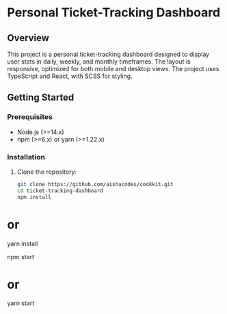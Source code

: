 # Personal Ticket-Tracking Dashboard

## Overview

This project is a personal ticket-tracking dashboard designed to display user stats in daily, weekly, and monthly timeframes. The layout is responsive, optimized for both mobile and desktop views. The project uses TypeScript and React, with SCSS for styling.

## Getting Started

### Prerequisites

- Node.js (>=14.x)
- npm (>=6.x) or yarn (>=1.22.x)

### Installation

1. Clone the repository:

   ```sh
   git clone https://github.com/aishacodes/cookkit.git
   cd ticket-tracking-dashboard
   npm install

   ```

# or

yarn install

npm start

# or

yarn start

```

```
